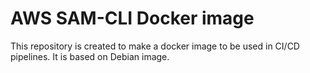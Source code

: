 # AWS SAM-CLI Docker image

This repository is created to make a docker image to be used in CI/CD pipelines. It is based on Debian image.
